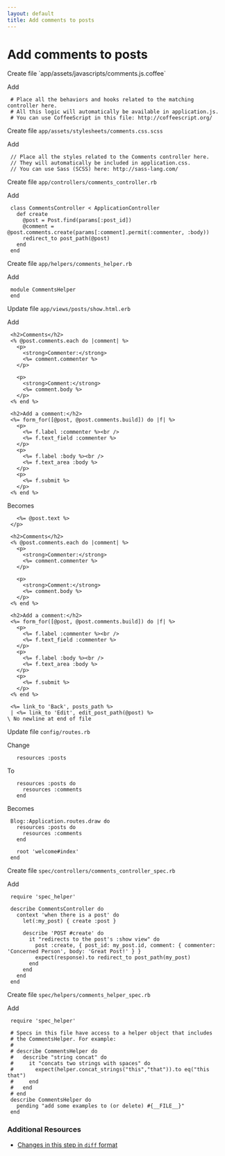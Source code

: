 ```yaml
---
layout: default
title: Add comments to posts
---
```


<h1 id="main">Add comments to posts</h1>
Create file `app/assets/javascripts/comments.js.coffee`

Add
<pre><code> # Place all the behaviors and hooks related to the matching controller here.
 # All this logic will automatically be available in application.js.
 # You can use CoffeeScript in this file: http://coffeescript.org/</code></pre>


Create file `app/assets/stylesheets/comments.css.scss`

Add
<pre><code> // Place all the styles related to the Comments controller here.
 // They will automatically be included in application.css.
 // You can use Sass (SCSS) here: http://sass-lang.com/</code></pre>


Create file `app/controllers/comments_controller.rb`

Add
<pre><code> class CommentsController &lt; ApplicationController
   def create
     @post = Post.find(params[:post_id])
     @comment = @post.comments.create(params[:comment].permit(:commenter, :body))
     redirect_to post_path(@post)
   end
 end</code></pre>


Create file `app/helpers/comments_helper.rb`

Add
<pre><code> module CommentsHelper
 end</code></pre>


Update file `app/views/posts/show.html.erb`

Add
<pre><code> &lt;h2&gt;Comments&lt;/h2&gt;
 &lt;% @post.comments.each do |comment| %&gt;
   &lt;p&gt;
     &lt;strong&gt;Commenter:&lt;/strong&gt;
     &lt;%= comment.commenter %&gt;
   &lt;/p&gt;
 
   &lt;p&gt;
     &lt;strong&gt;Comment:&lt;/strong&gt;
     &lt;%= comment.body %&gt;
   &lt;/p&gt;
 &lt;% end %&gt;
 
 &lt;h2&gt;Add a comment:&lt;/h2&gt;
 &lt;%= form_for([@post, @post.comments.build]) do |f| %&gt;
   &lt;p&gt;
     &lt;%= f.label :commenter %&gt;&lt;br /&gt;
     &lt;%= f.text_field :commenter %&gt;
   &lt;/p&gt;
   &lt;p&gt;
     &lt;%= f.label :body %&gt;&lt;br /&gt;
     &lt;%= f.text_area :body %&gt;
   &lt;/p&gt;
   &lt;p&gt;
     &lt;%= f.submit %&gt;
   &lt;/p&gt;
 &lt;% end %&gt;</code></pre>


Becomes
<pre><code>   &lt;%= @post.text %&gt;
 &lt;/p&gt;
 
 &lt;h2&gt;Comments&lt;/h2&gt;
 &lt;% @post.comments.each do |comment| %&gt;
   &lt;p&gt;
     &lt;strong&gt;Commenter:&lt;/strong&gt;
     &lt;%= comment.commenter %&gt;
   &lt;/p&gt;
 
   &lt;p&gt;
     &lt;strong&gt;Comment:&lt;/strong&gt;
     &lt;%= comment.body %&gt;
   &lt;/p&gt;
 &lt;% end %&gt;
 
 &lt;h2&gt;Add a comment:&lt;/h2&gt;
 &lt;%= form_for([@post, @post.comments.build]) do |f| %&gt;
   &lt;p&gt;
     &lt;%= f.label :commenter %&gt;&lt;br /&gt;
     &lt;%= f.text_field :commenter %&gt;
   &lt;/p&gt;
   &lt;p&gt;
     &lt;%= f.label :body %&gt;&lt;br /&gt;
     &lt;%= f.text_area :body %&gt;
   &lt;/p&gt;
   &lt;p&gt;
     &lt;%= f.submit %&gt;
   &lt;/p&gt;
 &lt;% end %&gt;
 
 &lt;%= link_to &#39;Back&#39;, posts_path %&gt;
 | &lt;%= link_to &#39;Edit&#39;, edit_post_path(@post) %&gt;
\ No newline at end of file
</code></pre>


Update file `config/routes.rb`

Change
<pre><code>   resources :posts</code></pre>


To
<pre><code>   resources :posts do
     resources :comments
   end</code></pre>


Becomes
<pre><code> Blog::Application.routes.draw do
   resources :posts do
     resources :comments
   end
 
   root &#39;welcome#index&#39;
 end
</code></pre>


Create file `spec/controllers/comments_controller_spec.rb`

Add
<pre><code> require &#39;spec_helper&#39;
 
 describe CommentsController do
   context &#39;when there is a post&#39; do
     let(:my_post) { create :post }
 
     describe &#39;POST #create&#39; do
       it &quot;redirects to the post&#39;s :show view&quot; do
         post :create, { post_id: my_post.id, comment: { commenter: &#39;Concerned Person&#39;, body: &#39;Great Post!&#39; } }
         expect(response).to redirect_to post_path(my_post)
       end
     end
   end
 end</code></pre>


Create file `spec/helpers/comments_helper_spec.rb`

Add
<pre><code> require &#39;spec_helper&#39;
 
 # Specs in this file have access to a helper object that includes
 # the CommentsHelper. For example:
 #
 # describe CommentsHelper do
 #   describe &quot;string concat&quot; do
 #     it &quot;concats two strings with spaces&quot; do
 #       expect(helper.concat_strings(&quot;this&quot;,&quot;that&quot;)).to eq(&quot;this that&quot;)
 #     end
 #   end
 # end
 describe CommentsHelper do
   pending &quot;add some examples to (or delete) #{__FILE__}&quot;
 end</code></pre>



### Additional Resources

* [Changes in this step in `diff` format](https://github.com/stevenhallen/rails_getting_started_bdd/commit/86fff3cb3042907e050bf26a5d6650966858397e)

